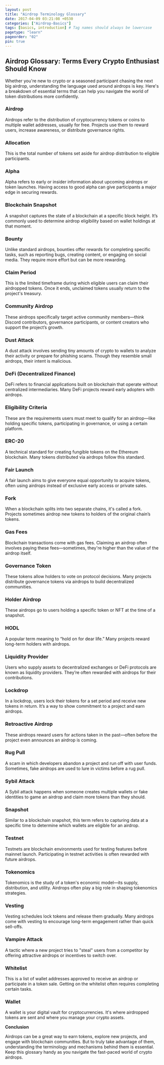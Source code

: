 ```yaml
---
layout: post
title: "Airdrop Terminology Glossary"
date: 2017-04-09 03:21:08 +0530
categories: ["Airdrop-Basics"]
tags: [basics, introduction] # Tag names should always be lowercase
pagetype: "learn"
pageorder: "02"
pin: true
---
```


## Airdrop Glossary: Terms Every Crypto Enthusiast Should Know

Whether you're new to crypto or a seasoned participant chasing the next big airdrop, understanding the language used around airdrops is key. Here's a breakdown of essential terms that can help you navigate the world of token distributions more confidently.

### Airdrop

Airdrops refer to the distribution of cryptocurrency tokens or coins to multiple wallet addresses, usually for free. Projects use them to reward users, increase awareness, or distribute governance rights.

### Allocation

This is the total number of tokens set aside for airdrop distribution to eligible participants.

### Alpha

Alpha refers to early or insider information about upcoming airdrops or token launches. Having access to good alpha can give participants a major edge in securing rewards.

### Blockchain Snapshot

A snapshot captures the state of a blockchain at a specific block height. It’s commonly used to determine airdrop eligibility based on wallet holdings at that moment.

### Bounty

Unlike standard airdrops, bounties offer rewards for completing specific tasks, such as reporting bugs, creating content, or engaging on social media. They require more effort but can be more rewarding.

### Claim Period

This is the limited timeframe during which eligible users can claim their airdropped tokens. Once it ends, unclaimed tokens usually return to the project's treasury.

### Community Airdrop

These airdrops specifically target active community members—think Discord contributors, governance participants, or content creators who support the project’s growth.

### Dust Attack

A dust attack involves sending tiny amounts of crypto to wallets to analyze their activity or prepare for phishing scams. Though they resemble small airdrops, their intent is malicious.

### DeFi (Decentralized Finance)

DeFi refers to financial applications built on blockchain that operate without centralized intermediaries. Many DeFi projects reward early adopters with airdrops.

### Eligibility Criteria

These are the requirements users must meet to qualify for an airdrop—like holding specific tokens, participating in governance, or using a certain platform.

### ERC-20

A technical standard for creating fungible tokens on the Ethereum blockchain. Many tokens distributed via airdrops follow this standard.

### Fair Launch

A fair launch aims to give everyone equal opportunity to acquire tokens, often using airdrops instead of exclusive early access or private sales.

### Fork

When a blockchain splits into two separate chains, it's called a fork. Projects sometimes airdrop new tokens to holders of the original chain’s tokens.

### Gas Fees

Blockchain transactions come with gas fees. Claiming an airdrop often involves paying these fees—sometimes, they're higher than the value of the airdrop itself.

### Governance Token

These tokens allow holders to vote on protocol decisions. Many projects distribute governance tokens via airdrops to build decentralized communities.

### Holder Airdrop

These airdrops go to users holding a specific token or NFT at the time of a snapshot.

### HODL

A popular term meaning to “hold on for dear life.” Many projects reward long-term holders with airdrops.

### Liquidity Provider

Users who supply assets to decentralized exchanges or DeFi protocols are known as liquidity providers. They’re often rewarded with airdrops for their contributions.

### Lockdrop

In a lockdrop, users lock their tokens for a set period and receive new tokens in return. It’s a way to show commitment to a project and earn airdrops.

### Retroactive Airdrop

These airdrops reward users for actions taken in the past—often before the project even announces an airdrop is coming.

### Rug Pull

A scam in which developers abandon a project and run off with user funds. Sometimes, fake airdrops are used to lure in victims before a rug pull.

### Sybil Attack

A Sybil attack happens when someone creates multiple wallets or fake identities to game an airdrop and claim more tokens than they should.

### Snapshot

Similar to a blockchain snapshot, this term refers to capturing data at a specific time to determine which wallets are eligible for an airdrop.

### Testnet

Testnets are blockchain environments used for testing features before mainnet launch. Participating in testnet activities is often rewarded with future airdrops.

### Tokenomics

Tokenomics is the study of a token's economic model—its supply, distribution, and utility. Airdrops often play a big role in shaping tokenomics strategies.

### Vesting

Vesting schedules lock tokens and release them gradually. Many airdrops come with vesting to encourage long-term engagement rather than quick sell-offs.

### Vampire Attack

A tactic where a new project tries to "steal" users from a competitor by offering attractive airdrops or incentives to switch over.

### Whitelist

This is a list of wallet addresses approved to receive an airdrop or participate in a token sale. Getting on the whitelist often requires completing certain tasks.

### Wallet

A wallet is your digital vault for cryptocurrencies. It's where airdropped tokens are sent and where you manage your crypto assets.

**Conclusion**

Airdrops can be a great way to earn tokens, explore new projects, and engage with blockchain communities. But to truly take advantage of them, understanding the terminology and mechanisms behind them is essential. Keep this glossary handy as you navigate the fast-paced world of crypto airdrops.
